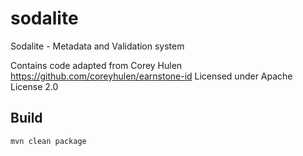 # sodalite
Sodalite - Metadata and Validation system 

Contains code adapted from Corey Hulen https://github.com/coreyhulen/earnstone-id
Licensed under Apache License 2.0
## Build

```bash
mvn clean package
```
